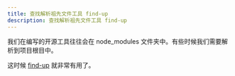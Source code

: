 ```yaml
---
title: 查找解析祖先文件工具 find-up
description: 查找解析祖先文件工具 find-up
---
```



我们在编写的开源工具往往会在 node_modules 文件夹中。有些时候我们需要解析到项目根目中。

这时候 [find-up](https://github.com/sindresorhus/find-up) 就非常有用了。


